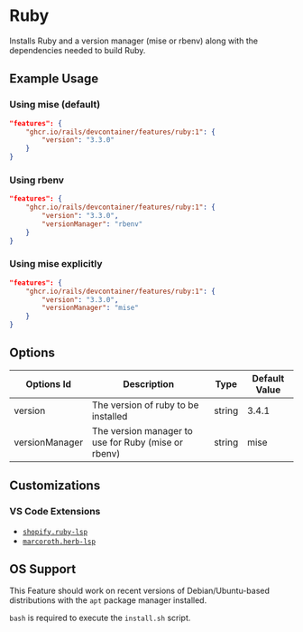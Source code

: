 # Ruby

Installs Ruby and a version manager (mise or rbenv) along with the dependencies needed to build Ruby.

## Example Usage

### Using mise (default)

```json
"features": {
    "ghcr.io/rails/devcontainer/features/ruby:1": {
        "version": "3.3.0"
    }
}
```

### Using rbenv

```json
"features": {
    "ghcr.io/rails/devcontainer/features/ruby:1": {
        "version": "3.3.0",
        "versionManager": "rbenv"
    }
}
```

### Using mise explicitly

```json
"features": {
    "ghcr.io/rails/devcontainer/features/ruby:1": {
        "version": "3.3.0",
        "versionManager": "mise"
    }
}
```

## Options

| Options Id | Description | Type | Default Value |
|-----|-----|-----|-----|
| version | The version of ruby to be installed | string | 3.4.1 |
| versionManager | The version manager to use for Ruby (mise or rbenv) | string | mise |

## Customizations

### VS Code Extensions

- [`shopify.ruby-lsp`](https://marketplace.visualstudio.com/items?itemName=Shopify.ruby-lsp)
- [`marcoroth.herb-lsp`](https://marketplace.visualstudio.com/items?itemName=marcoroth.herb-lsp)

## OS Support

This Feature should work on recent versions of Debian/Ubuntu-based distributions with the `apt` package manager installed.

`bash` is required to execute the `install.sh` script.

